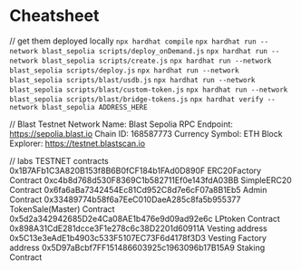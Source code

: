 # Cheatsheet

// get them deployed locally
`npx hardhat compile`
`npx hardhat run --network blast_sepolia scripts/deploy_onDemand.js`
`npx hardhat run --network blast_sepolia scripts/create.js`
`npx hardhat run --network blast_sepolia scripts/deploy.js`
`npx hardhat run --network blast_sepolia scripts/blast/usdb.js`
`npx hardhat run --network blast_sepolia scripts/blast/custom-token.js`
`npx hardhat run --network blast_sepolia scripts/blast/bridge-tokens.js`
`npx hardhat verify --network blast_sepolia ADDRESS_HERE`

// Blast Testnet
Network Name: Blast Sepolia
RPC Endpoint: https://sepolia.blast.io
Chain ID: 168587773
Currency Symbol: ETH
Block Explorer: https://testnet.blastscan.io

// labs TESTNET contracts
0x1B7AFb1C3A820B153f8B6B0fCF184b1FAd0D890F ERC20Factory Contract
0xc4b8d768d530F8369C1b582711Ef0e143fdA03BB SimpleERC20 Contract
0x6fa6aBa7342454Ec81Cd952C8d7e6cF07a8B1Eb5 Admin Contract
0x33489774b58f6a7EeC010DaeA285c8fa5b955377 TokenSale(Master) Contract
0x5d2a342942685D2e4Ca08AE1b476e9d09ad92e6c LPtoken Contract
0x898A31CdE281dcce3F1e278c6c38D2201d60911A Vesting address
0x5C13e3eAdE1b4903c533F5107EC73F6d4178f3D3 Vesting Factory address
0x5D97aBcbf7FF151486603925c1963096b17B15A9 Staking Contract
